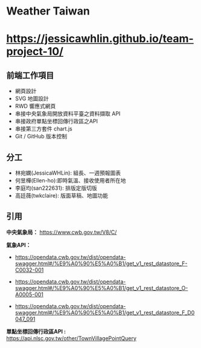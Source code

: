 # Weather Taiwan

# https://jessicawhlin.github.io/team-project-10/

## 前端工作項目
- 網頁設計
- SVG 地圖設計
- RWD 響應式網頁
- 串接中央氣象局開放資料平臺之資料擷取 API
- 串接政府單點坐標回傳行政區之API
- 串接第三方套件 chart.js
- Git / GitHub 版本控制

## 分工
- 林宛嫻(JessicaWHLin): 組長、一週預報圖表
- 何昱樺(Ellen-ho):即時氣溫、接收使用者所在地
- 李庭均(san222631): 排版定版切版 
- 高廷薇(twkclaire): 版面草稿、地圖功能

## 引用
**中央氣象局：**
https://www.cwb.gov.tw/V8/C/

**氣象API：** 
- https://opendata.cwb.gov.tw/dist/opendata-swagger.html#/%E9%A0%90%E5%A0%B1/get_v1_rest_datastore_F-C0032-001

- https://opendata.cwb.gov.tw/dist/opendata-swagger.html#/%E9%A0%90%E5%A0%B1/get_v1_rest_datastore_O-A0005-001

- https://opendata.cwb.gov.tw/dist/opendata-swagger.html#/%E9%A0%90%E5%A0%B1/get_v1_rest_datastore_F_D0047_091



**單點坐標回傳行政區API :**
https://api.nlsc.gov.tw/other/TownVillagePointQuery